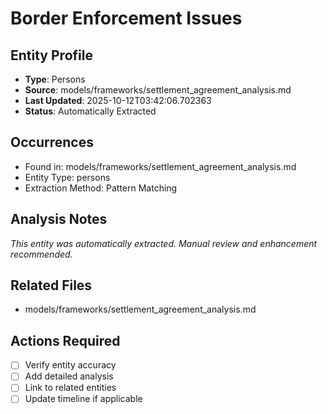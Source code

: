 # Border Enforcement Issues

## Entity Profile
- **Type**: Persons
- **Source**: models/frameworks/settlement_agreement_analysis.md
- **Last Updated**: 2025-10-12T03:42:06.702363
- **Status**: Automatically Extracted

## Occurrences
- Found in: models/frameworks/settlement_agreement_analysis.md
- Entity Type: persons
- Extraction Method: Pattern Matching

## Analysis Notes
*This entity was automatically extracted. Manual review and enhancement recommended.*

## Related Files
- models/frameworks/settlement_agreement_analysis.md

## Actions Required
- [ ] Verify entity accuracy
- [ ] Add detailed analysis
- [ ] Link to related entities
- [ ] Update timeline if applicable
